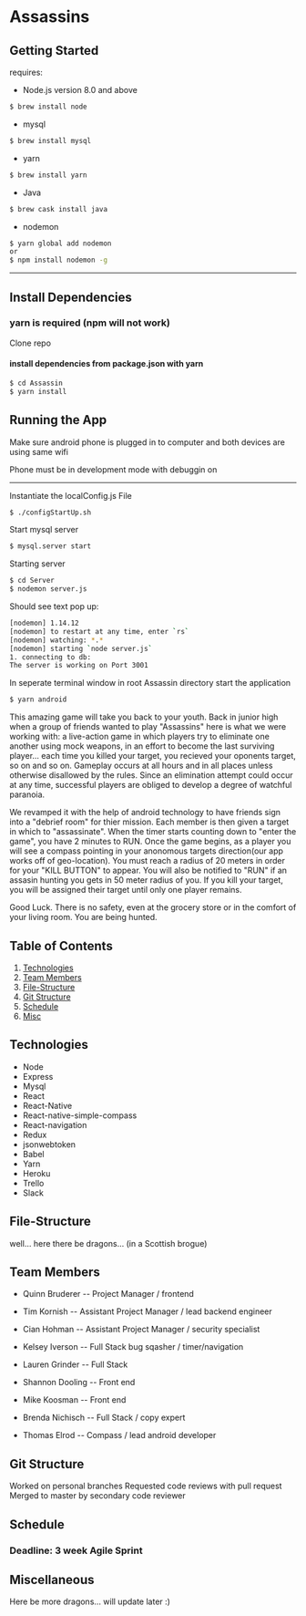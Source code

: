 # Assassins



## Getting Started

requires:
- Node.js version 8.0 and above
```bash
$ brew install node
```
- mysql
```bash
$ brew install mysql
```
- yarn
```bash
$ brew install yarn
```
- Java
```bash
$ brew cask install java
```
- nodemon
```bash
$ yarn global add nodemon
or
$ npm install nodemon -g
```
___

## Install Dependencies

### yarn is required (npm will not work)
Clone repo

#### install dependencies from package.json with yarn


```bash
$ cd Assassin
$ yarn install
```

## Running the App

Make sure android phone is plugged in to computer and both devices are using same wifi

Phone must be in development mode with debuggin on
___
 Instantiate the localConfig.js File
 ```bash
$ ./configStartUp.sh
 ```

 Start mysql server

 ```bash
 $ mysql.server start
 ```

 Starting server

```bash
$ cd Server
$ nodemon server.js
```
Should see text pop up:

```bash
[nodemon] 1.14.12
[nodemon] to restart at any time, enter `rs`
[nodemon] watching: *.*
[nodemon] starting `node server.js`
1. connecting to db:
The server is working on Port 3001
```

In seperate terminal window in root Assassin directory start the application

```bash
$ yarn android
```




This amazing game will take you back to your youth. Back in junior high when a group of friends wanted to play "Assassins" here is what we were working with: a live-action game in which players try to eliminate one another using mock weapons, in an effort to become the last surviving player... each time you killed your target, you recieved your oponents target, so on and so on. Gameplay occurs at all hours and in all places unless otherwise disallowed by the rules. Since an elimination attempt could occur at any time, successful players are obliged to develop a degree of watchful paranoia. 

We revamped it with the help of android technology to have friends sign into a "debrief room" for thier mission. Each member is then given a target in which to "assassinate". When the timer starts counting down to "enter the game", you have 2 minutes to RUN. Once the game begins, as a player you will see a compass pointing in your anonomous targets direction(our app works off of geo-location). You must reach a radius of 20 meters in order for your "KILL BUTTON" to appear. You will also be notified to "RUN" if an assasin hunting you gets in  50 meter radius of you. If you kill your target, you will be assigned their target until only one player remains. 

Good Luck. There is no safety, even at the grocery store or in the comfort of your living room. You are being hunted. 

## Table of Contents
1. [Technologies](#Technologies)
2. [Team Members](#Team)
3. [File-Structure](#File-Structure)
4. [Git Structure](#Git)
5. [Schedule](#Schedule)
6. [Misc](#Misc)

## <a name="Technologies"></a>Technologies
- Node
- Express
- Mysql
- React
- React-Native
- React-native-simple-compass
- React-navigation
- Redux
- jsonwebtoken
- Babel
- Yarn
- Heroku
- Trello
- Slack

## <a name="File-Structure"></a>File-Structure
 well… here there be dragons… (in a Scottish brogue)

## <a name="Team"></a>Team Members
 - <p>Quinn Bruderer   --  Project Manager / frontend</p>
 - <p>Tim Kornish      -- Assistant Project Manager / lead backend engineer</p>
 - <p>Cian Hohman      --  Assistant Project Manager / security specialist</p>
 - <p>Kelsey Iverson   --  Full Stack bug sqasher / timer/navigation</p>
 - <p>Lauren Grinder   --  Full Stack</p>
 - <p>Shannon Dooling  --  Front end</p>
 - <p>Mike Koosman     --  Front end</p>
 - <p>Brenda Nichisch  --  Full Stack / copy expert</p>
 - <p>Thomas Elrod     --  Compass / lead android developer</p>

## <a name="Git"></a>Git Structure
Worked on personal branches
Requested code reviews with pull request
Merged to master by secondary code reviewer

## <a name="Schedule"></a>Schedule

### Deadline: 3 week Agile Sprint

## <a name="Misc"></a>Miscellaneous
Here be more dragons… will update later :)
